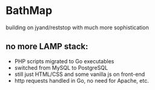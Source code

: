 # BathMap
building on jyand/reststop with much more sophistication

## no more LAMP stack:
* PHP scripts migrated to Go executables
* switched from MySQL to PostgreSQL
* still just HTML/CSS and some vanilla js on front-end
* http requests handled in Go, no need for Apache, etc. 
